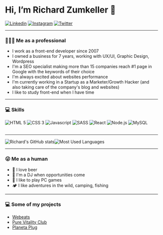 #  Hi, I’m Richard Zumkeller 👋

[![Linkedin](https://img.shields.io/badge/LinkedIn-0077B5?style=for-the-badge&logo=linkedin&logoColor=white)](https://www.linkedin.com/in/richardzkr/)
[![Instagram](https://img.shields.io/badge/Instagram-E4405F?style=for-the-badge&logo=instagram&logoColor=white)](https://instagram.com/richardzkr)
[![Twitter](https://img.shields.io/badge/Twitter-1DA1F2?style=for-the-badge&logo=twitter&logoColor=white)](https://twitter.com/richardzkr)

---

### 👨🏼‍💻 Me as a professional

- I work as a front-end developer since 2007
- I owned a business for 7 years, working with UX/UI, Graphic Design, Wordpress
- I'm a SEO specialist making more than 15 companies reach #1 page in Google with the keywords of their choice
- I'm always excited about websites performance
- I'm currently working in a Startup as a Marketer/Growth Hacker (and also taking care of the company's blog and websites)
- I like to study front-end when I have time

---

### 💻 Skills

<div style="display: inline_block">
    <img align="center" src="https://img.shields.io/badge/HTML5-E34F26?style=for-the-badge&logo=html5&logoColor=white" alt="HTML 5" />
    <img align="center" src="https://img.shields.io/badge/CSS3-1572B6?style=for-the-badge&logo=css3&logoColor=white" alt="CSS 3" />
    <img align="center" src="https://img.shields.io/badge/JavaScript-F7DF1E?style=for-the-badge&logo=javascript&logoColor=black" alt="Javascript" />
    <img align="center" src="https://img.shields.io/badge/Sass-CC6699?style=for-the-badge&logo=sass&logoColor=white" alt="SASS" />
    <img align="center" src="https://img.shields.io/badge/React-20232A?style=for-the-badge&logo=react&logoColor=61DAFB" alt="React" />
    <img align="center" src="https://img.shields.io/badge/Node.js-43853D?style=for-the-badge&logo=node.js&logoColor=white" alt="Node.js" />
    <img align="center" src="https://img.shields.io/badge/MySQL-00000F?style=for-the-badge&logo=mysql&logoColor=white" alt="MySQL" />
</div><br />

---

![Richard's GitHub stats](https://github-readme-stats.vercel.app/api?username=richardzkr&show_icons=true&theme=blue-green)![Most Used Languages](https://github-readme-stats.vercel.app/api/top-langs/?username=richardzkr&theme=blue-green)

---

### 😜 Me as a human

- 🍺 I love beer
- 🎼 I'm a DJ when opportunities come
- 👾 I like to play PC games
- 🏕 I like adventures in the wild, camping, fishing

---

### 💻 Some of my projects

- [Webeats](https://webeats.com.br "My Company Website")
- [Pure Vitality Club](https://purevitality.club "Project focused on Health and Fitness")
- [Planeta Plug](https://planetaplug.com.br "Project focused on Technology Devices")


